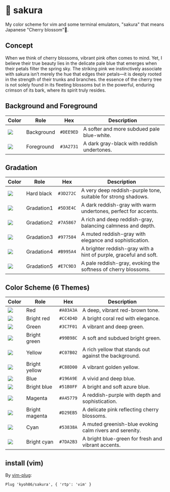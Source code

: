 # 🌸 sakura

My color scheme for vim and some terminal emulators, "sakura" that means Japanese "Cherry blossom"🍂.

## Concept

When we think of cherry blossoms, vibrant pink often comes to mind.
Yet, I believe their true beauty lies in the delicate pale blue that emerges when their petals filter the spring sky.
The striking pink we instinctively associate with sakura isn’t merely the hue that edges their petals—it is deeply rooted in the strength of their trunks and branches.
the essence of the cherry tree is not solely found in its fleeting blossoms but in the powerful, enduring crimson of its bark, where its spirit truly resides.

## Background and Foreground

| Color                                         | Role       | Hex       | Description                                |
|-----------------------------------------------|------------|-----------|--------------------------------------------|
| ![](https://placehold.co/15x15/DEE9ED/DEE9ED) | Background | `#DEE9ED` | A softer and more subdued pale blue-white. |
| ![](https://placehold.co/15x15/3A2731/3A2731) | Foreground | `#3A2731` | A dark gray-black with reddish undertones. |

## Gradation

| Color                                         | Role       | Hex       | Description                                                       |
|-----------------------------------------------|------------|-----------|-------------------------------------------------------------------|
| ![](https://placehold.co/15x15/3D272C/3D272C) | Hard black | `#3D272C` | A very deep reddish-purple tone, suitable for strong shadows.     |
| ![](https://placehold.co/15x15/5D3E4C/5D3E4C) | Gradation1 | `#5D3E4C` | A dark reddish-gray with warm undertones, perfect for accents.    |
| ![](https://placehold.co/15x15/7A5867/7A5867) | Gradation2 | `#7A5867` | A rich and deep reddish-gray, balancing calmness and depth.       |
| ![](https://placehold.co/15x15/977584/977584) | Gradation3 | `#977584` | A muted reddish-gray with elegance and sophistication.            |
| ![](https://placehold.co/15x15/B995A4/B995A4) | Gradation4 | `#B995A4` | A brighter reddish-gray with a hint of purple, graceful and soft. |
| ![](https://placehold.co/15x15/E7C9D3/E7C9D3) | Gradation5 | `#E7C9D3` | A pale reddish-gray, evoking the softness of cherry blossoms.     |

## Color Scheme (6 Themes)

| Color                                         | Role           | Hex       | Description                                             |
|-----------------------------------------------|----------------|-----------|---------------------------------------------------------|
| ![](https://placehold.co/15x15/A03A3A/A03A3A) | Red            | `#A03A3A` | A deep, vibrant red-brown tone.                         |
| ![](https://placehold.co/15x15/CC4D4D/CC4D4D) | Bright red     | `#CC4D4D` | A bright coral red with elegance.                       |
| ![](https://placehold.co/15x15/3C7F01/3C7F01) | Green          | `#3C7F01` | A vibrant and deep green.                               |
| ![](https://placehold.co/15x15/99B98C/99B98C) | Bright green   | `#99B98C` | A soft and subdued bright green.                         |
| ![](https://placehold.co/15x15/C07B02/C07B02) | Yellow         | `#C07B02` | A rich yellow that stands out against the background.   |
| ![](https://placehold.co/15x15/C88D00/C88D00) | Bright yellow  | `#C88D00` | A vibrant golden yellow.                                |
| ![](https://placehold.co/15x15/196A9E/196A9E) | Blue           | `#196A9E` | A vivid and deep blue.                                  |
| ![](https://placehold.co/15x15/51B0FF/51B0FF) | Bright blue    | `#51B0FF` | A bright and soft azure blue.                           |
| ![](https://placehold.co/15x15/A45779/A45779) | Magenta        | `#A45779` | A reddish-purple with depth and sophistication.         |
| ![](https://placehold.co/15x15/D29EB5/D29EB5) | Bright magenta | `#D29EB5` | A delicate pink reflecting cherry blossoms.             |
| ![](https://placehold.co/15x15/53838A/53838A) | Cyan           | `#53838A` | A muted greenish-blue evoking calm rivers and serenity. |
| ![](https://placehold.co/15x15/7DA2B3/7DA2B3) | Bright cyan    | `#7DA2B3` | A bright blue-green for fresh and vibrant accents.      |

## install (vim)

By [vim-plug](https://github.com/junegunn/vim-plug):

```
Plug 'kyoh86/sakura', { 'rtp': 'vim' }
```
